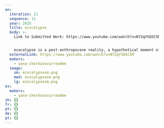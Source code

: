 ```yaml
---
en:
  iteration: 21
  sequence: 11
  year: 2025
  title: ecocalypse
  body: >-
    Link to Submitted Work: https://www.youtube.com/watch?v=N72qYSQSCSM


    ecocalypse is a post-anthropocene reality, a hypothetical moment of rupture, after which nature, deformed for centuries by human activity, is freed from industrial and cultural constructs. however, this freedom is illusory: not a return to the natural order, but an entry into a hybrid era, where the biological and technogenic, organic and inorganic mutate, giving rise to unexpected symbioses and life forms. a languid voiceover interpreting the ideas of dark ecology speaks about the pulsating topography of changes, in which survival is determined not by the previous laws of nature, but by the ability to adapt to a fluid reality, and the mutating neural network nature that reinforces the speech simultaneously attracts and frightens.
  externalLink: https://www.youtube.com/watch?v=N72qYSQSCSM
  makers:
    - yana-cherkasova/readme
  image:
    sm: ecocalypsesm.png
    med: ecocalypsesm.png
    lg: ecocalypsesm.png
es:
  makers:
    - yana-cherkasova/readme
zh: {}
fr: {}
pt: {}
de: {}
pl: {}
---
```

